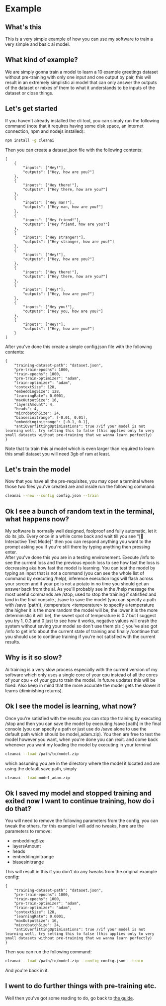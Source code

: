 # Example

## What's this
This is a very simple example of how you can use my software to train a very simple and basic ai model.

## What kind of example?
We are simply gonna train a model to learn a 10 example greetings dataset without pre-training with only one input and one output by pair, this will result in an extremely simplistic ai model that can only answer the outputs of the dataset or mixes of them to what it understands to be inputs of the dataset or close things.

## Let's get started
If you haven't already installed the cli tool, you can simply run the following command (note that it requires having some disk space, an internet connection, npm and nodejs installed):
```bash
npm install -g cleanai
```
Then you can create a dataset.json file with the following contents:
```jsonc
[
    {
        "inputs": ["Hey!"],
        "outputs": ["Hey, how are you?"]
    },
    {
        "inputs": ["Hey there!"],
        "outputs": ["Hey there, how are you?"]
    },
    {
        "inputs": ["Hey man!"],
        "outputs": ["Hey man, how are you?"]
    },
    {
        "inputs": ["Hey friend!"],
        "outputs": ["Hey friend, how are you?"]
    },
    {
        "inputs": ["Hey stranger!"],
        "outputs": ["Hey stranger, how are you?"]
    },
    {
        "inputs": ["Hey!"],
        "outputs": ["Hey, how are you?"]
    },
    {
        "inputs": ["Hey there!"],
        "outputs": ["Hey there, how are you?"]
    },
    {
        "inputs": ["Hey!"],
        "outputs": ["Hey, how are you?"]
    },
    {
        "inputs": ["Hey you!"],
        "outputs": ["Hey you, how are you?"]
    },
    {
        "inputs": ["Hey!"],
        "outputs": ["Hey, how are you?"]
    }
]
```
After you've done this create a simple config.json file with the following contents:
```jsonc
{
    "training-dataset-path": "dataset.json",
    "pre-train-epochs": 1000,
    "train-epochs": 1000,
    "pre-train-optimizer": "adam",
    "train-optimizer": "adam",
    "contextSize": 128,
    "embeddingSize": 128,
    "learningRate": 0.0001,
    "maxOutputSize": 16,
    "layersAmount": 4,
    "heads": 4,
    "microbatchSize": 24,
    "biasesinitrange": [-0.01, 0.01],
    "embeddinginitrange": [-0.1, 0.1],
    "antiOverfittingOptimisations": true //if your model is not learning well, try setting this to false (this applies only to very small datasets without pre-training that we wanna learn perfectly)
}
```
Note that to train this ai model which is even larger than required to learn this small dataset you will need 3gb of ram at least.

## Let's train the model
Now that you have all the pre-requisites, you may open a terminal where those two files you've created are and inside run the following command:
```bash
cleanai --new --config config.json --train
```

## Ok I see a bunch of random text in the terminal, what happens now?
My software is normally well designed, foolproof and fully automatic, let it do its job. Every once in a while come back and wait till you see "[🧪 Interactive Test Mode]" then you can respond anything you want to the prompt asking you if you're still there by typing anything then pressing enter.
<br>
After you've done this you are in a testing environement. Execute /info to see the current loss and the previous epoch loss to see how fast the loss is decreasing aka how fast the model is learning. You can test the model by typing an input that is not a command (you can see the whole list of command by executing /help), inference execution logs will flash across your screen and if your pc is not a potato in no time you should get an answer back from the ai. As you'll probably see in the /help message the most useful commands are /stop, used to stop the training if satisfied and land in the final console., /save to save the model (you can specify a path with /save [path]), /temperature \<temperature> to specify a temperature (the higher it is the more random the model will be, the lower it is the more deterministic it will be), the sweet spot of temperature is 0.7 but I suggest you try 1, 0.3 and 0 just to see how it works, negative values will crash the system without saving your model so don't use them pls :) you've also got /info to get info about the current state of training and finally /continue that you should use to continue training if you're not satisfied with the current results.

## Why is it so slow?
Ai training is a very slow process especially with the current version of my software which only uses a single core of your cpu instead of all the cores of your cpu + of your gpu to train the model. In future updates this will be fixed. Also keep in mind that the more accurate the model gets the slower it learns (diminishing returns).

## Ok I see the model is learning, what now?
Once you're satisfied with the results you can stop the training by executing /stop and then you can save the model by executing /save [path] in the final console (you can specify a path or just use do /save alone to use the default path which should be model_adam.zip). You then are free to test the model however you want, when you're done you can /exit. and come back whenever you want my loading the model by executing in your terminal
```bash
cleanai --load /path/to/model.zip
```
which assuming you are in the directory where the model it located and are using the default save path, simply
```bash
cleanai --load model_adam.zip
```

## Ok I saved my model and stopped training and exited now I want to continue training, how do i do that?
You will need to remove the following parameters from the config, you can tweak the others. for this example I will add no tweaks, here are the parameters to remove:

- embeddingSize
- layersAmount
- heads
- embeddinginitrange
- biasesinitrange

This will result in this if you don't do any tweaks from the original example config:
```jsonc
{
    "training-dataset-path": "dataset.json",
    "pre-train-epochs": 1000,
    "train-epochs": 1000,
    "pre-train-optimizer": "adam",
    "train-optimizer": "adam",
    "contextSize": 128,
    "learningRate": 0.0001,
    "maxOutputSize": 16,
    "microbatchSize": 24,
    "antiOverfittingOptimisations": true //if your model is not learning well, try setting this to false (this applies only to very small datasets without pre-training that we wanna learn perfectly)
}
```

Then you can run the following command:
```bash
cleanai --load /path/to/model.zip --config config.json --train
```
And you're back in it.

## I went to do further things with pre-training etc.
Well then you've got some reading to do, go back to <a href="https://github.com/willmil11/cleanai/blob/main/guide.md">the guide</a>.
